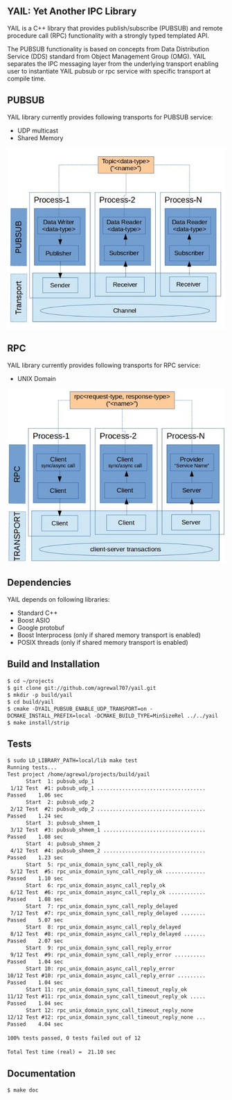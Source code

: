 YAIL: Yet Another IPC Library
----

YAIL is a C++ library that provides publish/subscribe (PUBSUB) and remote procedure call (RPC) functionality with a strongly typed templated API.

The PUBSUB functionality is based on concepts from Data Distribution 
Service (DDS) standard from Object Management Group (OMG). YAIL separates the IPC 
messaging layer from the underlying transport enabling user to instantiate 
YAIL pubsub or rpc service with specific transport at compile time. 

PUBSUB
------
YAIL library currently provides following transports for PUBSUB service:
- UDP multicast
- Shared Memory

![Atl text](/docs/yail_pubsub_arch.jpg?raw=true "Optional Title")

RPC
---
YAIL library currently provides following transports for RPC service:
- UNIX Domain

![Atl text](/docs/yail_rpc_arch.jpg?raw=true "Optional Title")

Dependencies
------------

YAIL depends on following libraries:
- Standard C++
- Boost ASIO 
- Google protobuf
- Boost Interprocess (only if shared memory transport is enabled)
- POSIX threads (only if shared memory transport is enabled)

Build and Installation
-------------------

```
$ cd ~/projects
$ git clone git://github.com/agrewal707/yail.git
$ mkdir -p build/yail
$ cd build/yail
$ cmake -DYAIL_PUBSUB_ENABLE_UDP_TRANSPORT=on -DCMAKE_INSTALL_PREFIX=local -DCMAKE_BUILD_TYPE=MinSizeRel ../../yail
$ make install/strip
```

Tests
-----
```
$ sudo LD_LIBRARY_PATH=local/lib make test
Running tests...
Test project /home/agrewal/projects/build/yail
      Start  1: pubsub_udp_1
 1/12 Test  #1: pubsub_udp_1 ...................................   Passed    1.06 sec
      Start  2: pubsub_udp_2
 2/12 Test  #2: pubsub_udp_2 ...................................   Passed    1.24 sec
      Start  3: pubsub_shmem_1
 3/12 Test  #3: pubsub_shmem_1 .................................   Passed    1.08 sec
      Start  4: pubsub_shmem_2
 4/12 Test  #4: pubsub_shmem_2 .................................   Passed    1.23 sec
      Start  5: rpc_unix_domain_sync_call_reply_ok
 5/12 Test  #5: rpc_unix_domain_sync_call_reply_ok .............   Passed    1.10 sec
      Start  6: rpc_unix_domain_async_call_reply_ok
 6/12 Test  #6: rpc_unix_domain_async_call_reply_ok ............   Passed    1.08 sec
      Start  7: rpc_unix_domain_sync_call_reply_delayed
 7/12 Test  #7: rpc_unix_domain_sync_call_reply_delayed ........   Passed    5.07 sec
      Start  8: rpc_unix_domain_async_call_reply_delayed
 8/12 Test  #8: rpc_unix_domain_async_call_reply_delayed .......   Passed    2.07 sec
      Start  9: rpc_unix_domain_sync_call_reply_error
 9/12 Test  #9: rpc_unix_domain_sync_call_reply_error ..........   Passed    1.04 sec
      Start 10: rpc_unix_domain_async_call_reply_error
10/12 Test #10: rpc_unix_domain_async_call_reply_error .........   Passed    1.04 sec
      Start 11: rpc_unix_domain_sync_call_timeout_reply_ok
11/12 Test #11: rpc_unix_domain_sync_call_timeout_reply_ok .....   Passed    1.04 sec
      Start 12: rpc_unix_domain_sync_call_timeout_reply_none
12/12 Test #12: rpc_unix_domain_sync_call_timeout_reply_none ...   Passed    4.04 sec

100% tests passed, 0 tests failed out of 12

Total Test time (real) =  21.10 sec
```

Documentation
-------------
```
$ make doc
```
